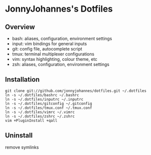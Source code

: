 JonnyJohannes's Dotfiles
========================
  
Overview
--------

  - bash: aliases, configuration, environment settings
  - input: vim bindings for general inputs
  - git: config file, autocomplete script
  - tmux: terminal multiplexer configurations
  - vim: syntax highlighting, colour theme, etc
  - zsh: aliases, configuration, environment settings

Installation
------------
    
    git clone git://github.com/jonnyjohannes/dotfiles.git ~/.dotfiles
    ln -s ~/.dotfiles/bashrc ~/.bashrc
    ln -s ~/.dotfiles/inputrc ~/.inputrc
    ln -s ~/.dotfiles/gitconfig ~/.gitconfig
    ln -s ~/.dotfiles/tmux.conf ~/.tmux.conf
    ln -s ~/.dotfiles/vimrc ~/.vimrc
    ln -s ~/.dotfiles/zshrc ~/.zshrc
    vim +PluginInstall +qall

Uninstall
---------

  remove symlinks 

